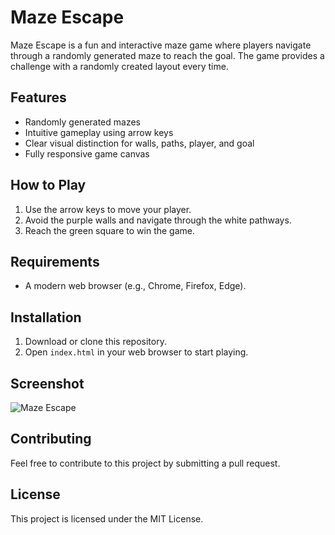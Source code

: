 
# Maze Escape

Maze Escape is a fun and interactive maze game where players navigate through a randomly generated maze to reach the goal. 
The game provides a challenge with a randomly created layout every time.

## Features
- Randomly generated mazes
- Intuitive gameplay using arrow keys
- Clear visual distinction for walls, paths, player, and goal
- Fully responsive game canvas

## How to Play
1. Use the arrow keys to move your player.
2. Avoid the purple walls and navigate through the white pathways.
3. Reach the green square to win the game.

## Requirements
- A modern web browser (e.g., Chrome, Firefox, Edge).

## Installation
1. Download or clone this repository.
2. Open `index.html` in your web browser to start playing.

## Screenshot
![Maze Escape](screenshot.png)

## Contributing
Feel free to contribute to this project by submitting a pull request.

## License
This project is licensed under the MIT License.
